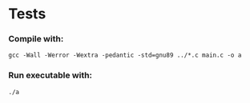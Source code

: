 # Tests

### Compile with:
```gcc -Wall -Werror -Wextra -pedantic -std=gnu89 ../*.c main.c -o a```

### Run executable with:
```./a```
